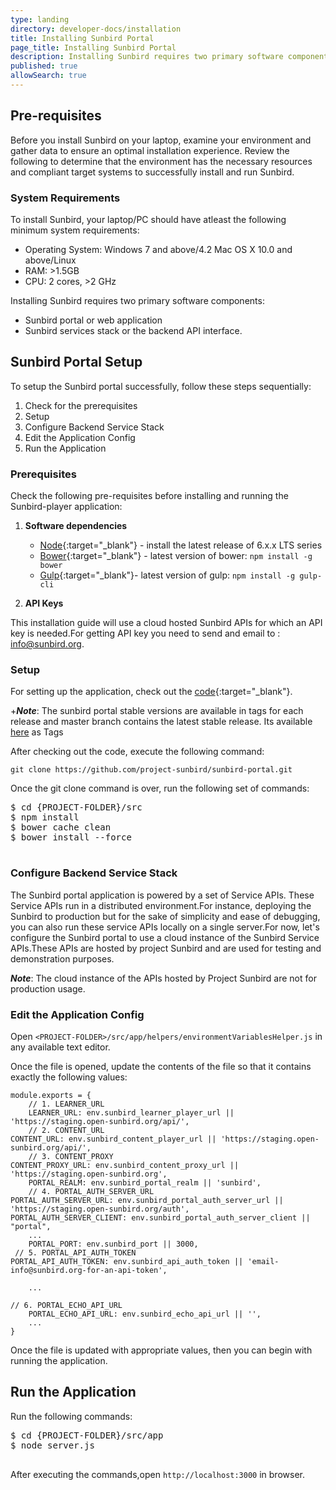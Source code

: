 ```yaml
---
type: landing
directory: developer-docs/installation
title: Installing Sunbird Portal
page_title: Installing Sunbird Portal
description: Installing Sunbird requires two primary software components, the Sunbird portal or web application, and the Sunbird services stack or the backend API interface.
published: true
allowSearch: true
---
```


## Pre-requisites

Before you install Sunbird on your laptop, examine your environment and gather data to ensure an optimal installation experience.
Review the following to determine that the environment has the necessary resources and compliant target systems to successfully install and run Sunbird.

### System Requirements

To install Sunbird, your laptop/PC should have atleast the following minimum system requirements:

- Operating System: Windows 7 and above/4.2 Mac OS X 10.0 and above/Linux  
- RAM: >1.5GB
- CPU: 2 cores, >2 GHz

Installing Sunbird requires two primary software components:

- Sunbird portal or web application
- Sunbird services stack or the backend API interface. 

## Sunbird Portal Setup

To setup the Sunbird portal successfully, follow these steps sequentially:

1. Check for the prerequisites 
2. Setup 
3. Configure Backend Service Stack
4. Edit the Application Config
5. Run the Application

### Prerequisites

Check the following pre-requisites before installing and running the Sunbird-player application:

1. **Software dependencies**
	* [Node](https://nodejs.org/en/download/){:target="_blank"} - install the latest release of 6.x.x LTS series
	* [Bower](https://bower.io/#install-bower){:target="_blank"} - latest version of bower: `npm install -g bower`
	* [Gulp](https://github.com/gulpjs/gulp/blob/master/docs/getting-started.md){:target="_blank"}- 
	  latest version of gulp: `npm install -g gulp-cli`

2. **API Keys** 

This installation guide will use a cloud hosted Sunbird APIs for which an API key is needed.For getting API key you need to send and email to : info@sunbird.org.

### Setup 
For setting up the application, check out the [code](https://github.com/project-sunbird/sunbird-portal.git){:target="_blank"}.

+***Note***: The sunbird portal stable versions are available in tags for each release and master branch contains the latest stable release. Its available [here](https://github.com/project-sunbird/sunbird-portal/) as Tags

After checking out the code, execute the following command:

    git clone https://github.com/project-sunbird/sunbird-portal.git

Once the git clone command is over, run the following set of commands:

<pre>
$ cd {PROJECT-FOLDER}/src
$ npm install
$ bower cache clean
$ bower install --force

</pre>

### Configure Backend Service Stack

The Sunbird portal application is powered by a set of Service APIs. These Service APIs run in a distributed environment.For instance, deploying the Sunbird to production but for the sake of simplicity and ease of debugging, you can also run these service APIs locally on a single server.For now, let's configure the Sunbird portal to use a cloud instance of the Sunbird Service APIs.These APIs are hosted by project Sunbird and are used for testing and demonstration purposes. 

***Note***: The cloud instance of the APIs hosted by Project Sunbird are not for production usage.

### Edit the Application Config

Open `<PROJECT-FOLDER>/src/app/helpers/environmentVariablesHelper.js` in any available text editor. 

Once the file is opened, update the contents of the file so that it contains exactly the following values:

    module.exports = {
    	// 1. LEARNER_URL   
    	LEARNER_URL: env.sunbird_learner_player_url || 'https://staging.open-sunbird.org/api/',                    
     	// 2. CONTENT_URL
	CONTENT_URL: env.sunbird_content_player_url || 'https://staging.open-sunbird.org/api/',                   
     	// 3. CONTENT_PROXY  
	CONTENT_PROXY_URL: env.sunbird_content_proxy_url || 'https://staging.open-sunbird.org',                    
        PORTAL_REALM: env.sunbird_portal_realm || 'sunbird',
     	// 4. PORTAL_AUTH_SERVER_URL
	PORTAL_AUTH_SERVER_URL: env.sunbird_portal_auth_server_url || 'https://staging.open-sunbird.org/auth',     
	PORTAL_AUTH_SERVER_CLIENT: env.sunbird_portal_auth_server_client || "portal",
        ...
        PORTAL_PORT: env.sunbird_port || 3000,
 	 // 5. PORTAL_API_AUTH_TOKEN     
	PORTAL_API_AUTH_TOKEN: env.sunbird_api_auth_token || 'email-info@sunbird.org-for-an-api-token',            

        ...

	// 6. PORTAL_ECHO_API_URL
        PORTAL_ECHO_API_URL: env.sunbird_echo_api_url || '',                                                       
        ...
    }

Once the file is updated with appropriate values, then you can begin with running the application. 

## Run the Application

Run the following commands:
<pre>
$ cd {PROJECT-FOLDER}/src/app
$ node server.js

</pre>
After executing the commands,open `http://localhost:3000` in browser.
